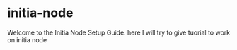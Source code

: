 # initia-node
Welcome to the Initia Node Setup Guide.
here I will try to give tuorial to work on initia node 
